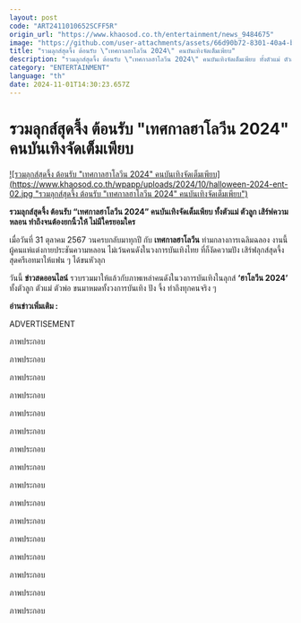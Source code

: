 ```yaml
---
layout: post
code: "ART2411010652SCFF5R"
origin_url: "https://www.khaosod.co.th/entertainment/news_9484675"
image: "https://github.com/user-attachments/assets/66d90b72-8301-40a4-b540-cb3df633c015"
title: "รวมลุกส์สุดจึ้ง ต้อนรับ \"เทศกาลฮาโลวีน 2024\" คนบันเทิงจัดเต็มเพียบ"
description: "รวมลุกส์สุดจึ้ง ต้อนรับ \"เทศกาลฮาโลวีน 2024\" คนบันเทิงจัดเต็มเพียบ ทั้งตัวแม่ ตัวลูก เสิร์ฟความหลอน ทำถึงจนต้องยกนิ้วให้ ไม่มีใครยอมใคร"
category: "ENTERTAINMENT"
language: "th"
date: 2024-11-01T14:30:23.657Z
---
```


# รวมลุกส์สุดจึ้ง ต้อนรับ "เทศกาลฮาโลวีน 2024" คนบันเทิงจัดเต็มเพียบ

[![รวมลุกส์สุดจึ้ง ต้อนรับ "เทศกาลฮาโลวีน 2024" คนบันเทิงจัดเต็มเพียบ](https://www.khaosod.co.th/wpapp/uploads/2024/10/halloween-2024-ent-02.jpg "รวมลุกส์สุดจึ้ง ต้อนรับ "เทศกาลฮาโลวีน 2024" คนบันเทิงจัดเต็มเพียบ")](https://www.khaosod.co.th/wpapp/uploads/2024/10/halloween-2024-ent-02.jpg)

**รวมลุกส์สุดจึ้ง ต้อนรับ “เทศกาลฮาโลวีน 2024” คนบันเทิงจัดเต็มเพียบ ทั้งตัวแม่ ตัวลูก เสิร์ฟความหลอน ทำถึงจนต้องยกนิ้วให้ ไม่มีใครยอมใคร**

เมื่อวันที่ 31 ตุลาคม 2567 วนครบกลับมาทุกปี กับ **เทศกาลฮาโลวีน** ท่ามกลางการเฉลิมฉลอง งานนี้ผู้คนแห่แต่งกายประชันความหลอน ไม่เว้นคนดังในวงการบันเทิงไทย ที่ก็งัดความปัง เสิร์ฟลุกส์สุดจึ้งสุดครีเอทมาให้แฟน ๆ ได้ขนหัวลุก

วันนี้ **ข่าวสดออนไลน์** รวบรวมมาให้แล้วกับภาพเหล่าคนดังในวงการบันเทิงในลุกส์ **‘ฮาโลวีน 2024’** ทั้งตัวลูก ตัวแม่ ตัวพ่อ ขนมาหมดทั้งวงการบันเทิง ปัง จึ้ง ทำถึงทุกคนจริง ๆ

**อ่านข่าวเพิ่มเติม :**

ADVERTISEMENT

ภาพประกอบ

ภาพประกอบ

ภาพประกอบ

ภาพประกอบ

ภาพประกอบ

ภาพประกอบ

ภาพประกอบ

ภาพประกอบ

ภาพประกอบ

ภาพประกอบ

ภาพประกอบ

ภาพประกอบ

ภาพประกอบ

ภาพประกอบ

ภาพประกอบ

ภาพประกอบ